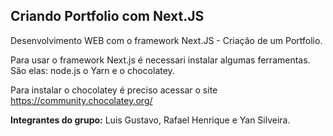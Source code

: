 ## Criando Portfolio com Next.JS

Desenvolvimento WEB com o framework Next.JS - Criação de um Portfolio.

Para usar o framework Next.js é necessari instalar algumas ferramentas.
São elas: node.js o Yarn e o chocolatey.

Para instalar o chocolatey é preciso acessar o site 
https://community.chocolatey.org/



**Integrantes do grupo:** Luis Gustavo, Rafael Henrique e Yan Silveira.
